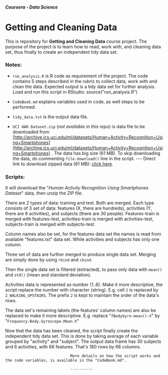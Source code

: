 ##### Coursera - Data Science 
Getting and Cleaning Data 
============================== 
  
  This is repository for **Getting and Cleaning Data** course project. 
The purpose of the project is to learn how to read, work with, and cleaning data set, thus finally to create an independent tidy data set. 

### Notes:  

* `run_analysis.R` is R code as requirement of the project. The code contains 5 steps described in the rubric to collect data, work with and clean the data. Expected output is a tidy data set for further analysis. Load and run this script in RStudio: source("run_analysis.R") 

* `CodeBook.md` explains variables used in code, as well steps to be performed. 

* `tidy_data.txt` is the output data file. 

* `UCI HAR Dataset.zip` (*not available in this repo*) is data file to be downloaded from 
[http://archive.ics.uci.edu/ml/datasets/Human+Activity+Recognition+Using+Smartphones](http://archive.ics.uci.edu/ml/datasets/Human+Activity+Recognition+Using+Smartphones) 
. The data has big size (61 MB). To skip downloading the data, do commenting `file.download()` line in the script. --- Direct link to download zipped data (61 MB): [click here](https://d396qusza40orc.cloudfront.net/getdata%2Fprojectfiles%2FUCI%20HAR%20Dataset.zip). 

### Scripts:
It will download the "*Human Activity Recognition Using Smartphones Dataset*" data, then unzip the ZIP file.  

There are 2 types of data: training and test. Both are merged. Each type consists of 3 set of data: features (X, there are hundreds), activities (Y, there are 6 activities), and subjects (there are 30 people). Features-train is merged with features-test, activities-train is merged with activities-test, subjects-train is merged with subjects-test. 

Column names also be set, for the features data set the names is read from available "features.txt" data set. While activities and subjects has only one column. 

Three set of data are further merged to produce single data set. Merging are simply done by using `rbind` and `cbind`. 

Then the single data set is filtered (extracted), to pass only data with `mean()` and `std()` (mean and standard deviation). 

Activities data is represented as number (1..6). Make it more descriptive, the script replace the number with character (string). E.g. cell `2` is replaced by `2_WALKING_UPSTAIRS`. The prefix `2` is kept to maintain the order of the data's rows.  

The data set's remaining labels (the features' column names) are also be replaced to make it more descriptive. E.g. replace "`fBodyGyro-mean()-X`" by "`Frequency.Body.Gyroscope.Mean.X`" 

Now that the data has been cleaned, the script finally create the independent tidy data set. This is done by taking average of each variable grouped by "activity" and "subject". The output data frame has 30 subjects and 6 activities, with 66 features. That's 180 rows by 66 columns. 
                                 
                                 More details on how the script works and the code variables, is available in the "CodeBook.md". 
                                 
                                 ----------
                                   